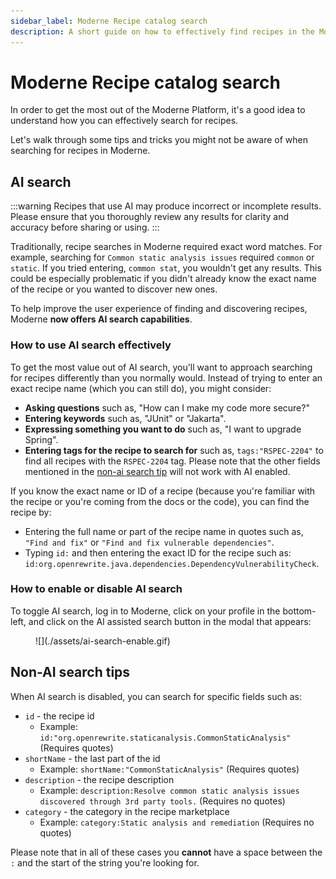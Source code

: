 ```yaml
---
sidebar_label: Moderne Recipe catalog search
description: A short guide on how to effectively find recipes in the Moderne Platform.
---
```


# Moderne Recipe catalog search

In order to get the most out of the Moderne Platform, it's a good idea to understand how you can effectively search for recipes.

Let's walk through some tips and tricks you might not be aware of when searching for recipes in Moderne.

## AI search

:::warning
Recipes that use AI may produce incorrect or incomplete results. Please ensure that you thoroughly review any results for clarity and accuracy before sharing or using.
:::

Traditionally, recipe searches in Moderne required exact word matches. For example, searching for `Common static analysis issues` required `common` or `static`. If you tried entering, `common stat`, you wouldn't get any results. This could be especially problematic if you didn't already know the exact name of the recipe or you wanted to discover new ones.

To help improve the user experience of finding and discovering recipes, Moderne **now offers AI search capabilities**.

### How to use AI search effectively

To get the most value out of AI search, you'll want to approach searching for recipes differently than you normally would. Instead of trying to enter an exact recipe name (which you can still do), you might consider:

* **Asking questions** such as, "How can I make my code more secure?"
* **Entering keywords** such as, "JUnit" or "Jakarta".
* **Expressing something you want to do** such as, "I want to upgrade Spring".
* **Entering tags for the recipe to search for** such as, `tags:"RSPEC-2204"` to find all recipes with the `RSPEC-2204` tag. Please note that the other fields mentioned in the [non-ai search tip](#non-ai-search-tips) will not work with AI enabled.

If you know the exact name or ID of a recipe (because you're familiar with the recipe or you're coming from the docs or the code), you can find the recipe by:

* Entering the full name or part of the recipe name in quotes such as, `"Find and fix"` or `"Find and fix vulnerable dependencies"`.
* Typing `id:` and then entering the exact ID for the recipe such as: `id:org.openrewrite.java.dependencies.DependencyVulnerabilityCheck`.

### How to enable or disable AI search

To toggle AI search, log in to Moderne, click on your profile in the bottom-left, and click on the AI assisted search button in the modal that appears:

<figure>
  ![](./assets/ai-search-enable.gif)
</figure>

## Non-AI search tips

When AI search is disabled, you can search for specific fields such as:

* `id` - the recipe id
  * Example: `id:"org.openrewrite.staticanalysis.CommonStaticAnalysis"` (Requires quotes)
* `shortName` - the last part of the id
  * Example: `shortName:"CommonStaticAnalysis"` (Requires quotes)
* `description` - the recipe description
  * Example: `description:Resolve common static analysis issues discovered through 3rd party tools.` (Requires no quotes)
* `category` - the category in the recipe marketplace
  * Example: `category:Static analysis and remediation` (Requires no quotes)

Please note that in all of these cases you **cannot** have a space between the `:` and the start of the string you're looking for.
